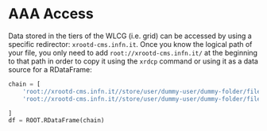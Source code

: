 # AAA Access

Data stored in the tiers of the WLCG (i.e. grid) can be accessed by using a specific redirector: `xrootd-cms.infn.it`.
Once you know the logical path of your file, you only need to add `root://xrootd-cms.infn.it/` at the beginning to that path in order to copy it using the `xrdcp` command or using it as a data source for a RDataFrame:

```python
chain = [
    'root://xrootd-cms.infn.it//store/user/dummy-user/dummy-folder/file1.root', 
    'root://xrootd-cms.infn.it//store/user/dummy-user/dummy-folder/file2.root',

]
df = ROOT.RDataFrame(chain)
```
